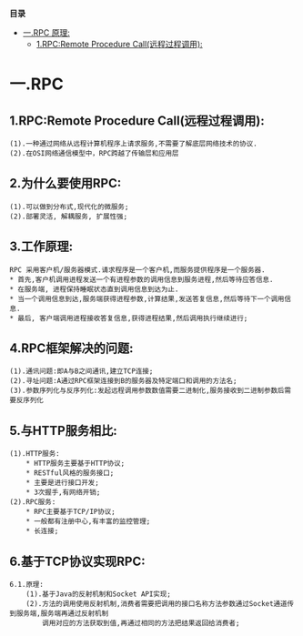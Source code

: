 <!-- START doctoc generated TOC please keep comment here to allow auto update -->
<!-- DON'T EDIT THIS SECTION, INSTEAD RE-RUN doctoc TO UPDATE -->
**目录**

- [一.RPC 原理:](#%E4%B8%80rpc-%E5%8E%9F%E7%90%86)
  - [1.RPC:Remote Procedure Call(远程过程调用):](#1rpcremote-procedure-call%E8%BF%9C%E7%A8%8B%E8%BF%87%E7%A8%8B%E8%B0%83%E7%94%A8)

<!-- END doctoc generated TOC please keep comment here to allow auto update -->

# 一.RPC
## 1.RPC:Remote Procedure Call(远程过程调用):
    (1).一种通过网络从远程计算机程序上请求服务,不需要了解底层网络技术的协议.
    (2).在OSI网络通信模型中，RPC跨越了传输层和应用层
## 2.为什么要使用RPC:
    (1).可以做到分布式,现代化的微服务;
    (2).部署灵活, 解耦服务, 扩展性强;
## 3.工作原理:
	RPC 采用客户机/服务器模式.请求程序是一个客户机,而服务提供程序是一个服务器.
    * 首先,客户机调用进程发送一个有进程参数的调用信息到服务进程,然后等待应答信息.
    * 在服务端, 进程保持睡眠状态直到调用信息到达为止.
    * 当一个调用信息到达,服务端获得进程参数,计算结果,发送答复信息,然后等待下一个调用信息.
    * 最后, 客户端调用进程接收答复信息,获得进程结果,然后调用执行继续进行;
## 4.RPC框架解决的问题:
    (1).通讯问题:即A与B之间通讯,建立TCP连接;
    (2).寻址问题:A通过RPC框架连接到B的服务器及特定端口和调用的方法名;
    (3).参数序列化与反序列化:发起远程调用参数数值需要二进制化,服务接收到二进制参数后需要反序列化
## 5.与HTTP服务相比:
    (1).HTTP服务:
        * HTTP服务主要基于HTTP协议;
        * RESTful风格的服务接口;
        * 主要是进行接口开发;
        * 3次握手,有网络开销;
    (2).RPC服务:
        * RPC主要基于TCP/IP协议;
        * 一般都有注册中心,有丰富的监控管理;
        * 长连接;
## 6.基于TCP协议实现RPC:
    6.1.原理:
        (1).基于Java的反射机制和Socket API实现;
        (2).方法的调用使用反射机制,消费者需要把调用的接口名称方法参数通过Socket通道传到服务端,服务端再通过反射机制
            调用对应的方法获取到值,再通过相同的方法把结果返回给消费者;